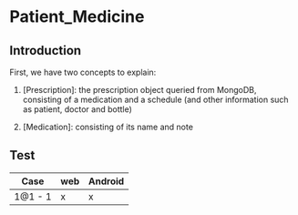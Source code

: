 # Patient_Medicine

## Introduction
First, we have two concepts to explain:
1. [Prescription]: the prescription object queried from MongoDB, consisting of a medication and a schedule (and other information such as patient, doctor and bottle)

2. [Medication]: consisting of its name and note

## Test
| Case   | web | Android |
|--------|-----|---------|
|1@1 - 1 |   x |    x    |
